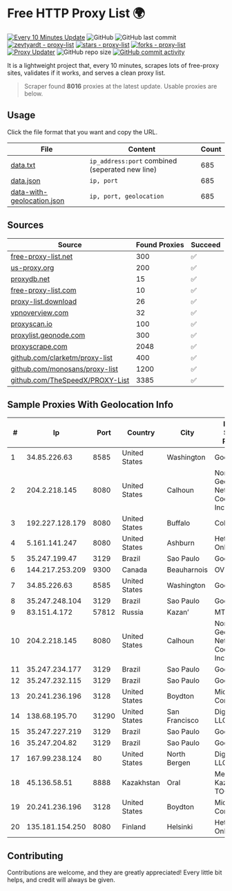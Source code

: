 
# Free HTTP Proxy List 🌍

[![Every 10 Minutes Update](https://github.com/mertguvencli/http-proxy-list/actions/workflows/main.yml/badge.svg?branch=main)](https://github.com/mertguvencli/http-proxy-list/actions/workflows/main.yml)
![GitHub](https://img.shields.io/github/license/mertguvencli/http-proxy-list)
![GitHub last commit](https://img.shields.io/github/last-commit/mertguvencli/http-proxy-list)
[![zevtyardt - proxy-list](https://img.shields.io/static/v1?label=zevtyardt&message=proxy-list&color=blue&logo=github)](https://github.com/zevtyardt/proxy-list "Go to GitHub repo")
[![stars - proxy-list](https://img.shields.io/github/stars/zevtyardt/proxy-list?style=social)](https://github.com/zevtyardt/proxy-list)
[![forks - proxy-list](https://img.shields.io/github/forks/zevtyardt/proxy-list?style=social)](https://github.com/zevtyardt/proxy-list)
[![Proxy Updater](https://github.com/zevtyardt/proxy-list/workflows/Proxy%20Updater/badge.svg)](https://github.com/zevtyardt/proxy-list/actions?query=workflow:"Proxy+Updater")
![GitHub repo size](https://img.shields.io/github/repo-size/zevtyardt/proxy-list)
[![GitHub commit activity](https://img.shields.io/github/commit-activity/m/zevtyardt/proxy-list?logo=commits)](https://github.com/zevtyardt/proxy-list/commits/main)

It is a lightweight project that, every 10 minutes, scrapes lots of free-proxy sites, validates if it works, and serves a clean proxy list.

> Scraper found **8016** proxies at the latest update. Usable proxies are below.

## Usage

Click the file format that you want and copy the URL.

|File|Content|Count|
|----|-------|-----|
|[data.txt](https://raw.githubusercontent.com/mertguvencli/http-proxy-list/main/proxy-list/data.txt)|`ip_address:port` combined (seperated new line)|685|
|[data.json](https://raw.githubusercontent.com/mertguvencli/http-proxy-list/main/proxy-list/data.json)|`ip, port`|685|
|[data-with-geolocation.json](https://raw.githubusercontent.com/mertguvencli/http-proxy-list/main/proxy-list/data-with-geolocation.json)|`ip, port, geolocation`|685|

## Sources

|Source|Found Proxies|Succeed|
|------|-------------|-------|
|[free-proxy-list.net](https://free-proxy-list.net)|300|✅|
|[us-proxy.org](https://www.us-proxy.org)|200|✅|
|[proxydb.net](http://proxydb.net)|15|✅|
|[free-proxy-list.com](https://free-proxy-list.com/?page=&port=&type%5B%5D=http&type%5B%5D=https&up_time=0&search=Search)|10|✅|
|[proxy-list.download](https://www.proxy-list.download/HTTP)|26|✅|
|[vpnoverview.com](https://vpnoverview.com/privacy/anonymous-browsing/free-proxy-servers)|32|✅|
|[proxyscan.io](https://www.proxyscan.io)|100|✅|
|[proxylist.geonode.com](https://proxylist.geonode.com/api/proxy-list?limit=300&page=1&sort_by=lastChecked&sort_type=desc&protocols=http,https)|300|✅|
|[proxyscrape.com](https://api.proxyscrape.com/v2/?request=displayproxies&protocol=http&timeout=10000&country=all&ssl=all&anonymity=all)|2048|✅|
|[github.com/clarketm/proxy-list](https://raw.githubusercontent.com/clarketm/proxy-list/master/proxy-list-raw.txt)|400|✅|
|[github.com/monosans/proxy-list](https://raw.githubusercontent.com/monosans/proxy-list/main/proxies/http.txt)|1200|✅|
|[github.com/TheSpeedX/PROXY-List](https://raw.githubusercontent.com/TheSpeedX/PROXY-List/master/http.txt)|3385|✅|


## Sample Proxies With Geolocation Info

|#|Ip|Port|Country|City|Internet Service Provider|
|-|--|----|-------|----|-------------------------|
|1|34.85.226.63|8585|United States|Washington|Google LLC|
|2|204.2.218.145|8080|United States|Calhoun|North Georgia Network Cooperative, Inc.|
|3|192.227.128.179|8080|United States|Buffalo|ColoCrossing|
|4|5.161.141.247|8080|United States|Ashburn|Hetzner Online GmbH|
|5|35.247.199.47|3129|Brazil|Sao Paulo|Google LLC|
|6|144.217.253.209|9300|Canada|Beauharnois|OVH SAS|
|7|34.85.226.63|8585|United States|Washington|Google LLC|
|8|35.247.248.104|3129|Brazil|Sao Paulo|Google LLC|
|9|83.151.4.172|57812|Russia|Kazan’|MTS PJSC|
|10|204.2.218.145|8080|United States|Calhoun|North Georgia Network Cooperative, Inc.|
|11|35.247.234.177|3129|Brazil|Sao Paulo|Google LLC|
|12|35.247.232.115|3129|Brazil|Sao Paulo|Google LLC|
|13|20.241.236.196|3128|United States|Boydton|Microsoft Corporation|
|14|138.68.195.70|31290|United States|San Francisco|DigitalOcean, LLC|
|15|35.247.227.219|3129|Brazil|Sao Paulo|Google LLC|
|16|35.247.204.82|3129|Brazil|Sao Paulo|Google LLC|
|17|167.99.238.124|80|United States|North Bergen|DigitalOcean, LLC|
|18|45.136.58.51|8888|Kazakhstan|Oral|Megahost Kazakhstan TOO|
|19|20.241.236.196|3128|United States|Boydton|Microsoft Corporation|
|20|135.181.154.250|8080|Finland|Helsinki|Hetzner Online GmbH|



## Contributing

Contributions are welcome, and they are greatly appreciated! Every
little bit helps, and credit will always be given.

